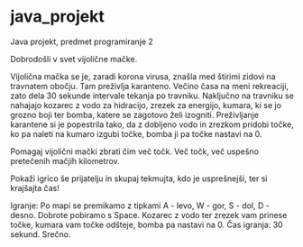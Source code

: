 # java_projekt
Java projekt, predmet programiranje 2

Dobrodošli v svet vijolične mačke.

Vijolična mačka se je, zaradi korona virusa, znašla med štirimi zidovi na travnatem obočju. Tam preživlja karanteno. Večino časa na meni rekreaciji, zato dela 30 sekunde intervale 
tekanja po travniku. Naključno na travniku se nahajajo kozarec z vodo za hidracijo, zrezek za energijo, kumara, ki se jo grozno boji ter bomba, katere se zagotovo želi izogniti. 
Preživljanje karantene si je popestrila tako, da z dobljeno vodo in zrezkom pridobi točke, ko pa naleti na kumaro izgubi točke, bomba ji pa točke nastavi na 0.

Pomagaj vijolični mački zbrati čim več točk. Več točk, več uspešno pretečenih mačjih kilometrov.

Pokaži igrico še prijatelju in skupaj tekmujta, kdo je usprešnejši, ter si krajšajta čas!


Igranje:
Po mapi se premikamo z tipkami A - levo, W - gor, S - dol, D - desno. Dobrote pobiramo s Space. 
Kozarec z vodo ter zrezek vam prinese točke, kumara vam točke odšteje, bomba pa nastavi na 0. 
Čas igranja: 30 sekund. 
Srečno. 

